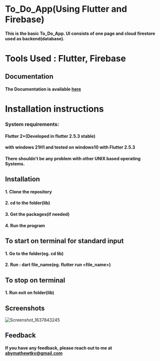 # To_Do_App(Using Flutter and Firebase)



#### This is the basic To_Do_App. UI consists of one page and cloud firestore used as backend(database).
# Tools Used : Flutter, Firebase

## Documentation
#### The Documentation is  available [here](https://flutter.dev/docs)

# Installation instructions
### System requirements:

#### Flutter 2+(Developed  in flutter 2.5.3 stable)
#### with windows 21H1 and tested on windows10 with Flutter 2.5.3
#### There shouldn't be any problem  with other UNIX based operating Systems.

  
## Installation

#### 1. Clone the repository
#### 2. cd to the folder(lib)
#### 3. Get the packages(if needed) 
#### 4. Run the program  


## To start on terminal  for standard input

#### 1. Go  to the folder(eg. cd lib)
#### 2. Run : dart file_name(eg. flutter run <file_name>)

## To stop on terminal

#### 1. Run exit on folder(lib)

## Screenshots


![Screenshot_1637843245](https://user-images.githubusercontent.com/89587285/143442819-7458929b-0902-49a3-a474-bdb8761498c3.png)





## Feedback

#### If you have any feedback, please reach out to me at abymathewtkv@gmail.com



